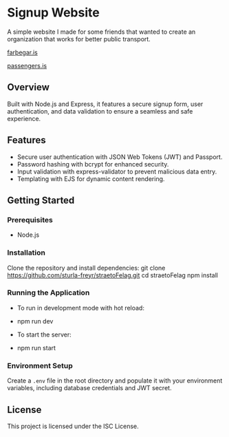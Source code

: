 # Signup Website
A simple website I made for some friends that wanted to create an organization that works for better public transport.

[farþegar.is](https://xn--faregar-52a.is/)

[passengers.is](https://passengers.is/)

## Overview
Built with Node.js and Express, it features a secure signup form, user authentication, and data validation to ensure a seamless and safe experience.

## Features
- Secure user authentication with JSON Web Tokens (JWT) and Passport.
- Password hashing with bcrypt for enhanced security.
- Input validation with express-validator to prevent malicious data entry.
- Templating with EJS for dynamic content rendering.

## Getting Started
### Prerequisites
- Node.js

### Installation
Clone the repository and install dependencies:
git clone https://github.com/sturla-freyr/straetoFelag.git
cd straetoFelag
npm install

### Running the Application
- To run in development mode with hot reload:
- npm run dev

- To start the server:
- npm run start

### Environment Setup
Create a `.env` file in the root directory and populate it with your environment variables, including database credentials and JWT secret.

## License
This project is licensed under the ISC License.
